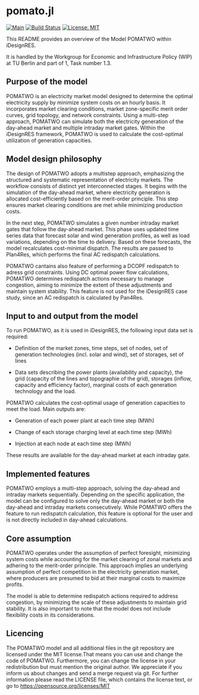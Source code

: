 # pomato.jl
[![Main](https://img.shields.io/badge/docs-main-green)](https://ennowbrw.github.io/POMATWO/dev/)
[![Build Status](https://github.com/EnnoWbrw/POMATWO/actions/workflows/CI.yml/badge.svg?branch=main)](https://github.com/EnnoWbrw/POMATWO/actions?query=workflow%3ACI+branch%3Amain)
[![License: MIT](https://img.shields.io/badge/License-MIT-yellow.svg)](https://opensource.org/licenses/MIT)


This README provides an overview of the Model POMATWO within iDesignRES.

It is handled by the Workgroup for Economic and Infrastructure Policy (WIP) at 
TU Berlin  and part of 1, Task number 1.3. 
  
## Purpose of the model  

POMATWO is an electricity market model designed to determine the optimal electricity
supply by minimize system costs on an hourly basis. It incorporates market clearing conditions, market zone-specific merit order curves, 
grid topology, and network constraints. Using a multi-step approach, POMATWO can 
simulate both the electricity generation of the day-ahead market and multiple
intraday market gates. Within the iDesignRES framework, POMATWO is used to 
calculate the cost-optimal utilization of generation capacities.

## Model design philosophy  
The design of POMATWO adopts a multistep approach, emphasizing the structured and 
systematic representation of electricity markets. The workflow consists of distinct 
yet interconnected stages. It begins with the simulation of the day-ahead market,
where electricity generation is allocated cost-efficiently based on the merit-order principle.
This step ensures market clearing conditions are met while minimizing production costs.

In the next step, POMATWO simulates a given number intraday market gates that follow
the day-ahead market. This phase uses updated time series data that forecast solar 
and wind generation profiles, as well as load variations, depending on the time to delivery.
Based on these forecasts, the model recalculates cost-minimal dispatch.
The results are passed to Plan4Res, which performs the final AC redispatch calculations.

POMATWO cantains also feature of performing a DCOPF redispatch to adress grid constraints. 
Using DC optimal power flow calculations, POMATWO determines redispatch actions
necessary to manage congestion, aiming to minimize the extent of these adjustments 
and maintain system stability. This feature is not used for the iDesignRES case study, since an 
AC redispatch is calculated by Pan4Res.

## Input to and output from the model  
To run POMATWO, as it is used in iDesignRES, the following input data set is required: 

- Definition of the market zones, time steps, set of nodes, set of generation technologies 
(incl. solar and wind), set of storages, set of lines 

- Data sets describing the power plants (availability and capacity), the grid 
(capacity of the lines and topographie of the grid), storages (inflow, capacity 
and efficiency factor), marginal costs of each generation technology and the load.
 
POMATWO calculates the cost-optimal usage of generation capacities to meet the load. 
Main outputs are: 

- Generation of each power plant at each time step (MWh)
   
- Change of each storage charging level at each time step (MWh)
  
- Injection at each node at each time step (MWh)
  
These results are available for the day-ahead market at each intraday gate.

## Implemented features  
POMATWO employs a multi-step approach, solving the day-ahead and intraday markets sequentially.
Depending on the specific application, the model can be configured to solve only 
the day-ahead market or both the day-ahead and intraday markets consecutively. While POMATWO 
offers the feature to run redispatch calculation, this feature is optional for the user and is not 
directly included in day-ahead calculations.

## Core assumption  
POMATWO operates under the assumption of perfect foresight, minimizing system costs 
while accounting for the market clearing of zonal markets and adhering to the
merit-order principle. This approach implies an underlying assumption of perfect 
competition in the electricity generation market, where producers are presumed 
to bid at their marginal costs to maximize profits. 

The model is able to determine redispatch actions required to address congestion,
by minimizing the scale of these adjustments to maintain grid stability. 
It is also important to note that the model does not include flexibility costs in its considerations. 

## Licencing
The POMATWO model and all additional files in the git repository are licensed under the MIT license.That means you can use and change the code of POMATWO. Furthermore, you can change the license in your redistribution but must mention the original author. We appreciate if you inform us about changes and send a merge request via git. For further information please read the LICENSE file, which contains the license text, or go to https://opensource.org/licenses/MIT